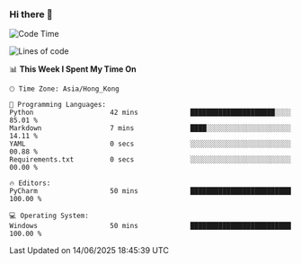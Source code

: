 ### Hi there 👋

<!--
**RoiexLee/RoiexLee** is a ✨ _special_ ✨ repository because its `README.md` (this file) appears on your GitHub profile.

Here are some ideas to get you started:

- 🔭 I’m currently working on ...
- 🌱 I’m currently learning ...
- 👯 I’m looking to collaborate on ...
- 🤔 I’m looking for help with ...
- 💬 Ask me about ...
- 📫 How to reach me: ...
- 😄 Pronouns: ...
- ⚡ Fun fact: ...
-->

<!--START_SECTION:waka-->
![Code Time](http://img.shields.io/badge/Code%20Time-1%2C173%20hrs%2043%20mins-blue)

![Lines of code](https://img.shields.io/badge/From%20Hello%20World%20I%27ve%20Written-41.6%20thousand%20lines%20of%20code-blue)

📊 **This Week I Spent My Time On** 

```text
🕑︎ Time Zone: Asia/Hong_Kong

💬 Programming Languages: 
Python                   42 mins             █████████████████████░░░░   85.01 % 
Markdown                 7 mins              ████░░░░░░░░░░░░░░░░░░░░░   14.11 % 
YAML                     0 secs              ░░░░░░░░░░░░░░░░░░░░░░░░░   00.88 % 
Requirements.txt         0 secs              ░░░░░░░░░░░░░░░░░░░░░░░░░   00.00 % 

🔥 Editors: 
PyCharm                  50 mins             █████████████████████████   100.00 % 

💻 Operating System: 
Windows                  50 mins             █████████████████████████   100.00 % 
```


 Last Updated on 14/06/2025 18:45:39 UTC
<!--END_SECTION:waka-->
